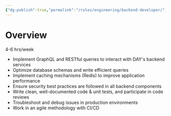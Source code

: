 ```yaml
---
{"dg-publish":true,"permalink":"/roles/engineering/backend-developer/","updated":"2024-10-12T19:36:11.746+06:00"}
---
```


# Overview
4-6 hrs/week
- Implement GraphQL and RESTful queries to interact with DAY's backend services
- Optimize database schemas and write efficient queries
- Implement caching mechanisms (Redis) to improve application performance
- Ensure security best practices are followed in all backend components
- Write clean, well-documented code & unit tests, and participate in code reviews
- Troubleshoot and debug issues in production environments
- Work in an agile methodology with CI/CD